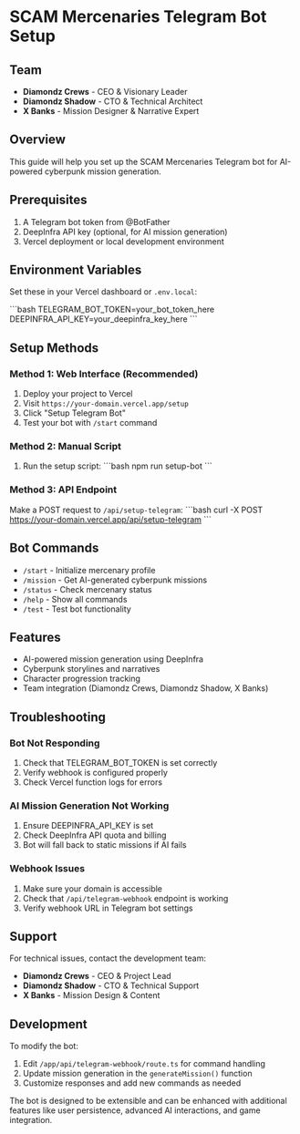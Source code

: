 # SCAM Mercenaries Telegram Bot Setup

## Team
- **Diamondz Crews** - CEO & Visionary Leader
- **Diamondz Shadow** - CTO & Technical Architect  
- **X Banks** - Mission Designer & Narrative Expert

## Overview
This guide will help you set up the SCAM Mercenaries Telegram bot for AI-powered cyberpunk mission generation.

## Prerequisites
1. A Telegram bot token from @BotFather
2. DeepInfra API key (optional, for AI mission generation)
3. Vercel deployment or local development environment

## Environment Variables
Set these in your Vercel dashboard or `.env.local`:

\`\`\`bash
TELEGRAM_BOT_TOKEN=your_bot_token_here
DEEPINFRA_API_KEY=your_deepinfra_key_here
\`\`\`

## Setup Methods

### Method 1: Web Interface (Recommended)
1. Deploy your project to Vercel
2. Visit `https://your-domain.vercel.app/setup`
3. Click "Setup Telegram Bot"
4. Test your bot with `/start` command

### Method 2: Manual Script
1. Run the setup script:
\`\`\`bash
npm run setup-bot
\`\`\`

### Method 3: API Endpoint
Make a POST request to `/api/setup-telegram`:
\`\`\`bash
curl -X POST https://your-domain.vercel.app/api/setup-telegram
\`\`\`

## Bot Commands
- `/start` - Initialize mercenary profile
- `/mission` - Get AI-generated cyberpunk missions
- `/status` - Check mercenary status
- `/help` - Show all commands
- `/test` - Test bot functionality

## Features
- AI-powered mission generation using DeepInfra
- Cyberpunk storylines and narratives
- Character progression tracking
- Team integration (Diamondz Crews, Diamondz Shadow, X Banks)

## Troubleshooting

### Bot Not Responding
1. Check that TELEGRAM_BOT_TOKEN is set correctly
2. Verify webhook is configured properly
3. Check Vercel function logs for errors

### AI Mission Generation Not Working
1. Ensure DEEPINFRA_API_KEY is set
2. Check DeepInfra API quota and billing
3. Bot will fall back to static missions if AI fails

### Webhook Issues
1. Make sure your domain is accessible
2. Check that `/api/telegram-webhook` endpoint is working
3. Verify webhook URL in Telegram bot settings

## Support
For technical issues, contact the development team:
- **Diamondz Crews** - CEO & Project Lead
- **Diamondz Shadow** - CTO & Technical Support
- **X Banks** - Mission Design & Content

## Development
To modify the bot:
1. Edit `/app/api/telegram-webhook/route.ts` for command handling
2. Update mission generation in the `generateMission()` function
3. Customize responses and add new commands as needed

The bot is designed to be extensible and can be enhanced with additional features like user persistence, advanced AI interactions, and game integration.
